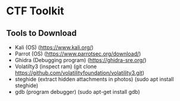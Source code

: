# CTF Toolkit

## Tools to Download
- Kali (OS) (https://www.kali.org/)
- Parrot (OS) (https://www.parrotsec.org/download/)
- Ghidra (Debugging program) (https://ghidra-sre.org/)
- Volatilty3 (inspect ram) (git clone https://github.com/volatilityfoundation/volatility3.git)
- steghide (extract hidden attachments in photos) (sudo apt install steghide)
- gdb (program debugger) (sudo apt-get install gdb)
